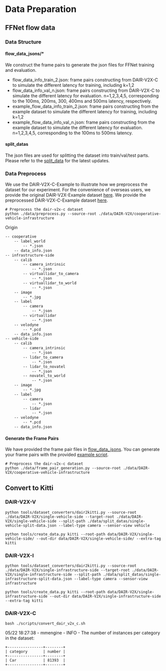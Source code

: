 # Data Preparation

## FFNet flow data

### Data Structure

#### flow_data_jsons/\*

We construct the frame pairs to generate the json files for FFNet training and evaluation.

- flow_data_info_train_2.json: frame pairs constructing from DAIR-V2X-C to simulate the different latency for training, including k=1,2
- flow_data_info_val_n.json: frame pairs constructing from DAIR-V2X-C to simulate the different latency for evaluation. n=1,2,3,4,5, corresponding to the 100ms, 200ms, 300, 400ms and 500ms latency, respectively.
- example_flow_data_info_train_2.json: frame pairs constructing from the example dataset to simulate the different latency for training, including k=1,2
- example_flow_data_info_val_n.json: frame pairs constructing from the example dataset to simulate the different latency for evaluation. n=1,2,3,4,5, corresponding to the 100ms to 500ms latency.

#### split_datas

The json files are used for splitting the dataset into train/val/test parts.
Please refer to the [split_data](https://github.com/AIR-THU/DAIR-V2X/tree/main/data/split_datas) for the latest updates.

### Data Preprocess

We use the DAIR-V2X-C-Example to illustrate how we preprocess the dataset for our experiment. For the convenience of overseas users, we provide the original DAIR-V2X-Example dataset [here](https://drive.google.com/file/d/1bFwWGXa6rMDimKeu7yJazAkGYO8s4RSI/view?usp=sharing). We provide the preprocessed DAIR-V2X-C-Example dataset [here](https://drive.google.com/file/d/1y8bGwI63TEBkDEh2JU_gdV7uidthSnoe/view?usp=sharing).

```shell
# Preprocess the dair-v2x-c dataset
python ./data/preprocess.py --source-root ./data/DAIR-V2X/cooperative-vehicle-infrastructure
```

Origin

```txt
-- cooperative
    -- label_world
        -- *.json
    -- data_info.json
-- infrastructure-side
    -- calib
        -- camera_intrinsic
            -- *.json
        -- virtuallidar_to_camera
            -- *.json
        -- virtuallidar_to_world
            -- *.json
    -- image
        -- *.jpg
    -- label
        -- camera
            -- *.json
        -- virtuallidar
            -- *.json
    -- velodyne
        -- *.pcd
    -- data_info.json
-- vehicle-side
    -- calib
        -- camera_intrinsic
            -- *.json
        -- lidar_to_camera
            -- *.json
        -- lidar_to_novatel
            -- *.json
        -- novatel_to_world
            -- *.json
    -- image
        -- *.jpg
    -- label
        -- camera
            -- *.json
        -- lidar
            -- *.json
    -- velodyne
        -- *.pcd
    -- data_info.json
```

#### Generate the Frame Pairs

We have provided the frame pair files in [flow_data_jsons](./flow_data_jsons).
You can generate your frame pairs with the provided [example script](./frame_pair_generation.py).

```shell
# Preprocess the dair-v2x-c dataset
python ./data/frame_pair_generation.py --source-root ./data/DAIR-V2X/cooperative-vehicle-infrastructure
```

## Convert to Kitti

### DAIR-V2X-V

```shell
python tools/dataset_converters/dair2kitti.py --source-root ./data/DAIR-V2X/single-vehicle-side --target-root ./data/DAIR-V2X/single-vehicle-side --split-path ./data/split_datas/single-vehicle-split-data.json --label-type camera --sensor-view vehicle

python tools/create_data.py kitti --root-path data/DAIR-V2X/single-vehicle-side/ --out-dir data/DAIR-V2X/single-vehicle-side/ --extra-tag kitti
```

### DAIR-V2X-I

```shell
python tools/dataset_converters/dair2kitti.py --source-root ./data/DAIR-V2X/single-infrastructure-side --target-root ./data/DAIR-V2X/single-infrastructure-side --split-path ./data/split_datas/single-infrastructure-split-data.json --label-type camera --sensor-view infrastructure

python tools/create_data.py kitti --root-path data/DAIR-V2X/single-infrastructure-side --out-dir data/DAIR-V2X/single-infrastructure-side --extra-tag kitti
```

### DAIR-V2X-C

```shell
bash ./scripts/convert_dair_v2x_c.sh
```

05/22 18:27:38 - mmengine - INFO - The number of instances per category in the dataset:

```shell
+----------------+--------+
| category       | number |
+----------------+--------+
| Car            | 81393  |
+----------------+--------+
```
